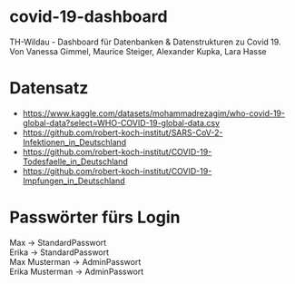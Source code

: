 # covid-19-dashboard
TH-Wildau - Dashboard für Datenbanken &amp; Datenstrukturen zu Covid 19.<br>
Von Vanessa Gimmel, Maurice Steiger, Alexander Kupka, Lara Hasse

# Datensatz
- https://www.kaggle.com/datasets/mohammadrezagim/who-covid-19-global-data?select=WHO-COVID-19-global-data.csv
- https://github.com/robert-koch-institut/SARS-CoV-2-Infektionen_in_Deutschland
- https://github.com/robert-koch-institut/COVID-19-Todesfaelle_in_Deutschland
- https://github.com/robert-koch-institut/COVID-19-Impfungen_in_Deutschland

# Passwörter fürs Login
Max -> StandardPasswort<br>
Erika -> StandardPasswort<br>
Max Musterman -> AdminPasswort<br>
Erika Musterman -> AdminPasswort
